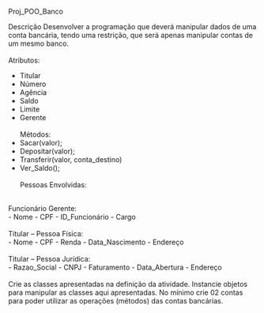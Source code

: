 Proj_POO_Banco

Descrição
Desenvolver a programação que deverá manipular dados de uma conta bancária, tendo uma
restrição, que será apenas manipular contas de um mesmo banco.<br>
<br>
Atributos:<br>
- Titular
- Número
- Agência
- Saldo
- Limite
- Gerente<br><br>
Métodos:<br>
- Sacar(valor);
- Depositar(valor);
- Transferir(valor, conta_destino)
- Ver_Saldo(); 
<br><br>
Pessoas Envolvidas:
<br>
Funcionário Gerente:<br>
- Nome
- CPF
- ID_Funcionário
- Cargo<br>
<br>Titular – Pessoa Física:<br>
- Nome
- CPF
- Renda
- Data_Nascimento
- Endereço
<br><br>Titular – Pessoa Jurídica:<br>
- Razao_Social
- CNPJ
- Faturamento
- Data_Abertura
- Endereço
<br><br>Crie as classes apresentadas na definição da atividade.
Instancie objetos para manipular as classes aqui apresentadas. No mínimo crie 02 contas para
poder utilizar as operações (métodos) das contas bancárias.
